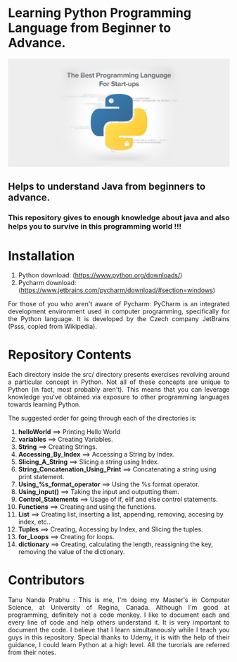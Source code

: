 # Learning Python Programming Language from Beginner to Advance.

<img src="Img/1.jpg" >

<h2> Helps to understand Java from beginners to advance. </h2> 
<h3 align = "justify"> This repository gives to enough knowledge about java and also helps you to survive in this programming world !!! </h3>

# Installation
1. Python download: (https://www.python.org/downloads/)
2. Pycharm download: (https://www.jetbrains.com/pycharm/download/#section=windows)

<p align="justify"> For those of you who aren't aware of Pycharm: PyCharm is an integrated development environment used in computer programming, specifically for the Python language. It is developed by the Czech company JetBrains (Psss, copied from Wikipedia).</p>

# Repository Contents
<p align="justify"> Each directory inside the src/ directory presents exercises revolving around a particular concept in Python. Not all of these concepts are unique to Python (in fact, most probably aren't). This means that you can leverage knowledge you've obtained via exposure to other programming languages towards learning Python.</p>

The suggested order for going through each of the directories is:

1. __helloWorld__ ==> Printing Hello World
2. __variables__ ==> Creating Variables.
3. __String__ ==> Creating Strings.
4. __Accessing_By_Index__ ==> Accessing a String by Index.
5. __Slicing_A_String__ ==> Slicing a string using Index.
6. __String_Concatenation_Using_Print__ ==> Concatenating a string using print statement.
7. <b>Using_%s_format_operator</b> ==> Using the %s format operator.
8. __Using_input()__ ==> Taking the input and outputting them.
9. __Control_Statements__ ==> Usage of if, elif and else control statements.
10. __Functions__ ==> Creating and using the functions.
11. __List__ ==> Creating list, inserting a list, appending, removing, accesing by index, etc..
12. __Tuples__ ==> Creating, Accessing by Index, and Slicing the tuples.
13. __for_Loops__ ==> Creating for loops.
14. __dictionary__ ==> Creating, calculating the length, reassigning the key, removing the value of the dictionary.

# Contributors

<p align="justify"> Tanu Nanda Prabhu : This is me, I'm doing my Master's in Computer Science, at University of Regina, Canada. Although I'm good at programming, definitely not a code monkey. I like to document each and every line of code and help others understand it. It is very important to document the code. I believe that I learn simultaneously while I teach you guys in this repository. Special thanks to Udemy, it is with the help of their guidance, I could learn Python at a high level. All the turorials are referred from their notes.</p>
